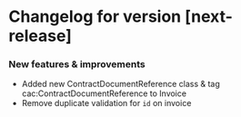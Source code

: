 # Changelog for version [next-release]

### New features & improvements
* Added new ContractDocumentReference class & tag cac:ContractDocumentReference to Invoice
* Remove duplicate validation for `id` on invoice
